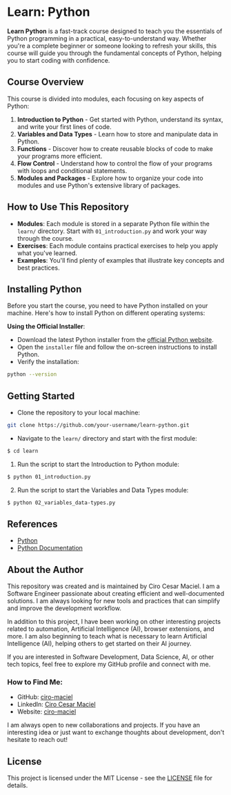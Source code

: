 # Learn: Python

**Learn Python** is a fast-track course designed to teach you the essentials of Python programming in a practical, easy-to-understand way. Whether you're a complete beginner or someone looking to refresh your skills, this course will guide you through the fundamental concepts of Python, helping you to start coding with confidence.

## Course Overview

This course is divided into modules, each focusing on key aspects of Python:

1. **Introduction to Python** - Get started with Python, understand its syntax, and write your first lines of code.
2. **Variables and Data Types** - Learn how to store and manipulate data in Python.
3. **Functions** - Discover how to create reusable blocks of code to make your programs more efficient.
4. **Flow Control** - Understand how to control the flow of your programs with loops and conditional statements.
5. **Modules and Packages** - Explore how to organize your code into modules and use Python's extensive library of packages.

## How to Use This Repository

- **Modules**: Each module is stored in a separate Python file within the `learn/` directory. Start with `01_introduction.py` and work your way through the course.
- **Exercises**: Each module contains practical exercises to help you apply what you've learned.
- **Examples**: You'll find plenty of examples that illustrate key concepts and best practices.

## Installing Python

Before you start the course, you need to have Python installed on your machine. Here's how to install Python on different operating systems:

**Using the Official Installer**:

- Download the latest Python installer from the [official Python website](https://www.python.org/downloads/).
- Open the `installer` file and follow the on-screen instructions to install Python.
- Verify the installation:

```bash
python --version
```

## Getting Started

- Clone the repository to your local machine:

```bash
git clone https://github.com/your-username/learn-python.git
```

- Navigate to the `learn/` directory and start with the first module:

```bash
$ cd learn
```

1. Run the script to start the Introduction to Python module:

```bash
$ python 01_introduction.py
```

2. Run the script to start the Variables and Data Types module:

```bash
$ python 02_variables_data-types.py
```

## References

- [Python](https://www.python.org/)
- [Python Documentation](https://docs.python.org/3/)

## About the Author

This repository was created and is maintained by Ciro Cesar Maciel. I am a Software Engineer passionate about creating efficient and well-documented solutions. I am always looking for new tools and practices that can simplify and improve the development workflow.

In addition to this project, I have been working on other interesting projects related to automation, Artificial Intelligence (AI), browser extensions, and more. I am also beginning to teach what is necessary to learn Artificial Intelligence (AI), helping others to get started on their AI journey.

If you are interested in Software Development, Data Science, AI, or other tech topics, feel free to explore my GitHub profile and connect with me.

### How to Find Me:

- GitHub: [ciro-maciel](https://github.com/ciro-maciel)
- LinkedIn: [Ciro Cesar Maciel](https://www.linkedin.com/in/ciro-maciel/)
- Website: [ciro-maciel](https://www.ciro-maciel.click)

I am always open to new collaborations and projects. If you have an interesting idea or just want to exchange thoughts about development, don't hesitate to reach out!

## License

This project is licensed under the MIT License - see the [LICENSE](LICENSE) file for details.
